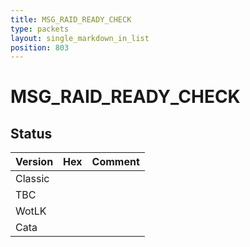 ```yaml
---
title: MSG_RAID_READY_CHECK
type: packets
layout: single_markdown_in_list
position: 803
---
```


# MSG_RAID_READY_CHECK

## Status

Version | Hex | Comment
---------- | ---------- | ---------- 
Classic |  |  
TBC |  |  
WotLK |  |  
Cata |  |  
